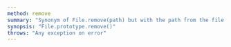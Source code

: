 ```yaml
---
method: remove
summary: "Synonym of File.remove(path) but with the path from the file."
synopsis: "File.prototype.remove()"
throws: "Any exception on error"
---
```

